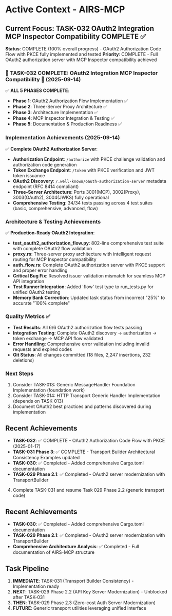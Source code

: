 # Active Context - AIRS-MCP

## Current Focus: TASK-032 OAuth2 Integration MCP Inspector Compatibility COMPLETE ✅

**Status**: COMPLETE (100% overall progress) - OAuth2 Authorization Code Flow with PKCE fully implemented and tested
**Priority**: COMPLETE - Full OAuth2 authorization server with MCP Inspector compatibility achieved

### 🎉 TASK-032 COMPLETE: OAuth2 Integration MCP Inspector Compatibility 🎉 (2025-09-14)
✅ **ALL 5 PHASES COMPLETE**:
- **Phase 1**: OAuth2 Authorization Flow Implementation ✅
- **Phase 2**: Three-Server Proxy Architecture ✅  
- **Phase 3**: Architecture Implementation ✅
- **Phase 4**: MCP Inspector Integration & Testing ✅
- **Phase 5**: Documentation & Production Readiness ✅

### Implementation Achievements (2025-09-14)
✅ **Complete OAuth2 Authorization Server**:
- **Authorization Endpoint**: `/authorize` with PKCE challenge validation and authorization code generation
- **Token Exchange Endpoint**: `/token` with PKCE verification and JWT token issuance  
- **OAuth2 Discovery**: `/.well-known/oauth-authorization-server` metadata endpoint (RFC 8414 compliant)
- **Three-Server Architecture**: Ports 3001(MCP), 3002(Proxy), 3003(OAuth2), 3004(JWKS) fully operational
- **Comprehensive Testing**: 34/34 tests passing across 4 test suites (basic, comprehensive, advanced, flow)

### Architecture & Testing Achievements
✅ **Production-Ready OAuth2 Integration**:
- **test_oauth2_authorization_flow.py**: 802-line comprehensive test suite with complete OAuth2 flow validation
- **proxy.rs**: Three-server proxy architecture with intelligent request routing for MCP Inspector compatibility
- **auth_flow.rs**: Complete OAuth2 authorization server with PKCE support and proper error handling
- **Critical Bug Fix**: Resolved issuer validation mismatch for seamless MCP API integration
- **Test Runner Integration**: Added 'flow' test type to run_tests.py for unified OAuth2 testing
- **Memory Bank Correction**: Updated task status from incorrect "25%" to accurate "100% complete"

### Quality Metrics ✅
- **Test Results**: All 6/6 OAuth2 authorization flow tests passing
- **Integration Testing**: Complete OAuth2 discovery → authorization → token exchange → MCP API flow validated
- **Error Handling**: Comprehensive error validation including invalid requests and expired codes
- **Git Status**: All changes committed (18 files, 2,247 insertions, 232 deletions)

### Next Steps
1. Consider TASK-013: Generic MessageHandler Foundation Implementation (foundation work)
2. Consider TASK-014: HTTP Transport Generic Handler Implementation (depends on TASK-013)
3. Document OAuth2 best practices and patterns discovered during implementation

## Recent Achievements
- **TASK-032**: ✅ COMPLETE - OAuth2 Authorization Code Flow with PKCE (2025-01-17)
- **TASK-031 Phase 3**: ✅ COMPLETE - Transport Builder Architectural Consistency Examples updated
- **TASK-030**: ✅ Completed - Added comprehensive Cargo.toml documentation  
- **TASK-029 Phase 2.1**: ✅ Completed - OAuth2 server modernization with TransportBuilder
4. Complete TASK-031 and resume Task 029 Phase 2.2 (generic transport code)

## Recent Achievements
- **TASK-030**: ✅ Completed - Added comprehensive Cargo.toml documentation
- **TASK-029 Phase 2.1**: ✅ Completed - OAuth2 server modernization with TransportBuilder
- **Comprehensive Architecture Analysis**: ✅ Completed - Full documentation of AIRS-MCP structure

## Task Pipeline
1. **IMMEDIATE**: TASK-031 (Transport Builder Consistency) - Implementation ready
2. **NEXT**: TASK-029 Phase 2.2 (API Key Server Modernization) - Unblocked after TASK-031
3. **THEN**: TASK-029 Phase 2.3 (Zero-cost Auth Server Modernization)
4. **FUTURE**: Generic transport utilities leveraging unified interface